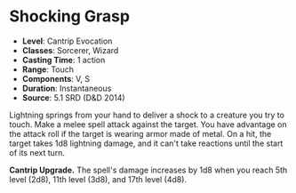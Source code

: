 # Shocking Grasp

- **Level**: Cantrip Evocation
- **Classes**: Sorcerer, Wizard
- **Casting Time**: 1 action
- **Range**: Touch
- **Components**: V, S
- **Duration**: Instantaneous
- **Source**: 5.1 SRD (D&D 2014)

Lightning springs from your hand to deliver a shock to a creature you try to touch. Make a melee spell attack against the target. You have advantage on the attack roll if the target is wearing armor made of metal. On a hit, the target takes 1d8 lightning damage, and it can't take reactions until the start of its next turn.

**Cantrip Upgrade.** The spell's damage increases by 1d8 when you reach 5th level (2d8), 11th level (3d8), and 17th level (4d8).
